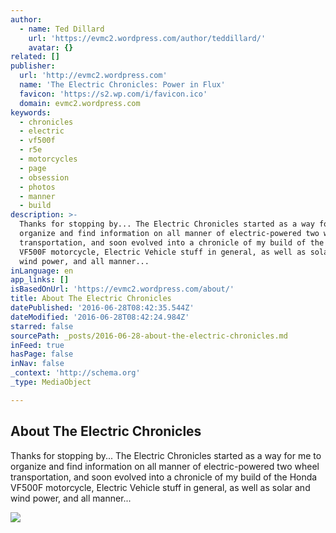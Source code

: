 ```yaml
---
author:
  - name: Ted Dillard
    url: 'https://evmc2.wordpress.com/author/teddillard/'
    avatar: {}
related: []
publisher:
  url: 'http://evmc2.wordpress.com'
  name: 'The Electric Chronicles: Power in Flux'
  favicon: 'https://s2.wp.com/i/favicon.ico'
  domain: evmc2.wordpress.com
keywords:
  - chronicles
  - electric
  - vf500f
  - r5e
  - motorcycles
  - page
  - obsession
  - photos
  - manner
  - build
description: >-
  Thanks for stopping by... The Electric Chronicles started as a way for me to
  organize and find information on all manner of electric-powered two wheel
  transportation, and soon evolved into a chronicle of my build of the Honda
  VF500F motorcycle, Electric Vehicle stuff in general, as well as solar and
  wind power, and all manner...
inLanguage: en
app_links: []
isBasedOnUrl: 'https://evmc2.wordpress.com/about/'
title: About The Electric Chronicles
datePublished: '2016-06-28T08:42:35.544Z'
dateModified: '2016-06-28T08:42:24.984Z'
starred: false
sourcePath: _posts/2016-06-28-about-the-electric-chronicles.md
inFeed: true
hasPage: false
inNav: false
_context: 'http://schema.org'
_type: MediaObject

---
```

<article style=""><h1>About The Electric Chronicles</h1><p>Thanks for stopping by... The Electric Chronicles started as a way for me to organize and find information on all manner of electric-powered two wheel transportation, and soon evolved into a chronicle of my build of the Honda VF500F motorcycle, Electric Vehicle stuff in general, as well as solar and wind power, and all manner...</p><img src="https://evmc2.files.wordpress.com/2010/06/rearisland.jpg?w=470" /></article>